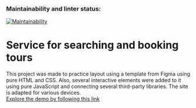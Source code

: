 ### Maintainability and linter status:

[![Maintainability](https://api.codeclimate.com/v1/badges/79c5ca317ba0ea2a611b/maintainability)](https://codeclimate.com/github/nikolaydlv/tourism-booking-service/maintainability)

# Service for searching and booking tours

This project was made to practice layout using a template from Figma using pure HTML and CSS. Also, several interactive elements were added to it using pure JavaScript and connecting several third-party libraries. The site is adapted for various devices.
<br/>
[Explore the demo by following this link](https://nikolaydlv.github.io/tours-booking-service/)
